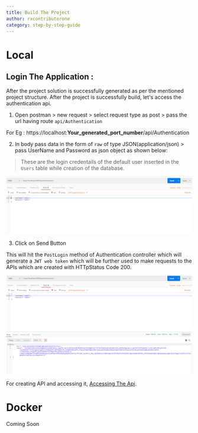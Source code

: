 ```yaml
---
title: Build The Project
author: rxcontributorone
category: step-by-step-guide  
---
```


# Local

## Login The Application : 
After the project solution is successfully generated as per the mentioned project structure. After the project is successfully build, let's access the authentication api.

1) Open postman >  new request >  select request type as post > pass the url having route `api/Authentication`

For Eg : https://localhost:**Your_generated_port_number**/api/Authentication 

2) In body pass data in the form of `raw` of type JSON(application/json) > pass UserName and Password as json object as shown below: 

> These are the login credentails of the default user inserted in the `Users` table while creation of the database.

![Login Request](Images/login-request.PNG)

3) Click on Send Button

This will hit the `PostLogin` method of Authentication controller which will generate a `JWT web token` which will be further used to make requests to the APIs which are created with HTTpStatus Code 200.  

![Login Result](Images/login-result.PNG)

For creating API and accessing it, <a class="redirect-link" href="\developing-the-api\basic-controller.html">Accessing The Api</a>.  

# Docker

Coming Soon